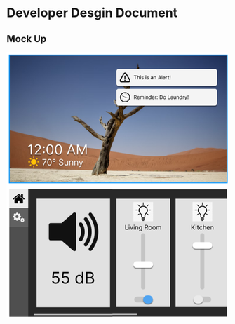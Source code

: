 # Developer Desgin Document
## Mock Up
![Design Mock](https://github.com/Karrotts/RPHA/blob/main/docs/design-docs/imgs/design_mock_1.PNG)
